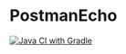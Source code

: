 # PostmanEcho
[![Java CI with Gradle](https://github.com/karynaromanouskay/PostmanEcho/actions/workflows/gradle.yml/badge.svg)](https://github.com/karynaromanouskay/PostmanEcho/actions/workflows/gradle.yml)